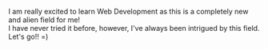 

I am really excited to learn Web Development as this is a completely new and alien field for me!  
I have never tried it before, however, I've always been intrigued by this field. Let's go!! =)
